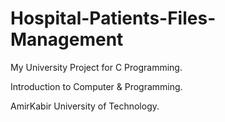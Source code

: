 # Hospital-Patients-Files-Management
My University Project for C Programming.

Introduction to Computer & Programming.

AmirKabir University of Technology.
